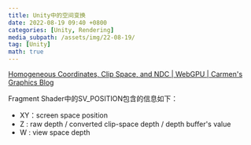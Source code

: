 ```yaml
---
title: Unity中的空间变换
date: 2022-08-19 09:40 +0800
categories: [Unity, Rendering]
media_subpath: /assets/img/22-08-19/
tag: [Unity]
math: true
---
```




[Homogeneous Coordinates, Clip Space, and NDC | WebGPU | Carmen's Graphics Blog](https://carmencincotti.com/2022-05-02/homogeneous-coordinates-clip-space-ndc/)





Fragment Shader中的SV_POSITION包含的信息如下：

- XY：screen space position
- Z  :  raw depth / converted clip-space depth / depth buffer's value
- W : view space depth
